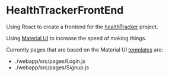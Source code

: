 # HealthTrackerFrontEnd

Using React to create a frontend for the [healthTracker](https://github.com/amieldelatorre/healthTracker) project.

Using [Material UI](https://mui.com/) to increase the speed of making things.

Currently pages that are based on the Material UI [templates](https://mui.com/material-ui/getting-started/templates/) are:
- ./webapp/src/pages/Login.js
- ./webapp/src/pages/Signup.js